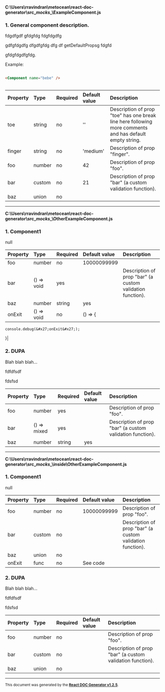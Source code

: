 
**C:\Users\rravindran\metocean\react-doc-generator\src\__mocks__\ExampleComponent.js**

### 1. General component description.

fdgdfgdf gfdgfdg fdgfdgdfg   
gdfgfdgdfg dfgdfgfdg dfg df getDefaultPropsg fdgfd   
gfdgfdgdfgfdg.   
   
   
Example:   
```html   
<Component name="bebe" />   
```   




Property | Type | Required | Default value | Description
:--- | :--- | :--- | :--- | :---
toe|string|no|&#x27;&#x27;|Description of prop &quot;toe&quot; has one break line here following more comments and has default empty string.
finger|string|no|&#x27;medium&#x27;|Description of prop &quot;finger&quot;.
foo|number|no|42|Description of prop &quot;foo&quot;.
bar|custom|no|21|Description of prop &quot;bar&quot; (a custom validation function).
baz|union|no||
-----
**C:\Users\rravindran\metocean\react-doc-generator\src\__mocks__\OtherExampleComponent.js**

### 1. Component1

null   




Property | Type | Required | Default value | Description
:--- | :--- | :--- | :--- | :---
foo|number|no|10000099999|
bar|() &#x3D;&gt; void|yes||Description of prop &quot;bar&quot; (a custom validation function).
baz|number|string|yes||
onExit|() &#x3D;&gt; void|no|() &#x3D;&gt; {
    console.debug(&#x27;onExit&#x27;);
}|
### 2. DUPA

Blah blah blah...   
fdfdfsdf   
fdsfsd   




Property | Type | Required | Default value | Description
:--- | :--- | :--- | :--- | :---
foo|number|yes||Description of prop &quot;foo&quot;.
bar|() &#x3D;&gt; mixed|yes||Description of prop &quot;bar&quot; (a custom validation function).
baz|number | string|yes||
-----
**C:\Users\rravindran\metocean\react-doc-generator\src\__mocks__\inside\OtherExampleComponent.js**

### 1. Component1

null   




Property | Type | Required | Default value | Description
:--- | :--- | :--- | :--- | :---
foo|number|no|10000099999|Description of prop &quot;foo&quot;.
bar|custom|no||Description of prop &quot;bar&quot; (a custom validation function).
baz|union|no||
onExit|func|no|See code|
### 2. DUPA

Blah blah blah...   
fdfdfsdf   
fdsfsd   




Property | Type | Required | Default value | Description
:--- | :--- | :--- | :--- | :---
foo|number|no||Description of prop &quot;foo&quot;.
bar|custom|no||Description of prop &quot;bar&quot; (a custom validation function).
baz|union|no||
-----

<sub>This document was generated by the <a href="https://github.com/marborkowski/react-doc-generator" target="_blank">**React DOC Generator v1.2.5**</a>.</sub>
